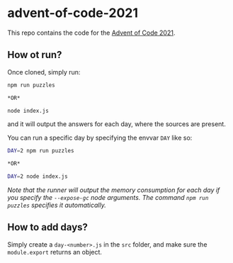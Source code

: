 # advent-of-code-2021

This repo contains the code for the [Advent of Code 2021](https://adventofcode.com/2021).

## How ot run?

Once cloned, simply run:
```bash
npm run puzzles

*OR*

node index.js
```

and it will output the answers for each day, where the sources are present.

You can run a specific day by specifying the envvar `DAY` like so:
```bash
DAY=2 npm run puzzles

*OR*

DAY=2 node index.js
```

_Note that the runner will output the memory consumption for each day if you specify the `--expose-gc` node arguments. The command `npm run puzzles` specifies it automatically._

## How to add days?

Simply create a `day-<number>.js` in the `src` folder, and make sure the `module.export` returns an object.